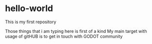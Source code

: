 # hello-world
This is my first repository

Those things that i am typing here is first of a kind
My main target with usage of gitHUB is to get in touch with GODOT community
